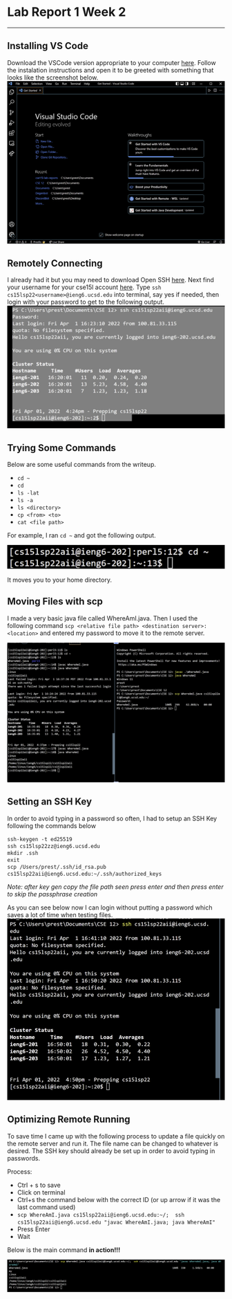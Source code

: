 # Lab Report 1 Week 2
---
## Installing VS Code
Download the VSCode version appropriate to your computer [here](https://code.visualstudio.com/Download). Follow the instalation instructions and open it to be greeted with something that looks like the screenshot below.
![VSCode Screenshot](./vscode_screenshot.png)
## Remotely Connecting
I already had it but you may need to download Open SSH [here](https://docs.microsoft.com/en-us/windows-server/administration/openssh/openssh_install_firstuse). Next find your username for your cse15l account [here](https://sdacs.ucsd.edu/~icc/index.php). Type `ssh cs15lsp22<username>@ieng6.ucsd.edu` into terminal, say yes if needed, then login with your password to get to the following output.
![Login Screenshot](.\login_screenshot.png)
## Trying Some Commands
Below are some useful commands from the writeup.
* `cd ~`
* `cd`
* `ls -lat`
* `ls -a`
* `ls <directory>` 
* `cp <from> <to>`
* `cat <file path>`

For example, I ran `cd ~` and got the following output. 

![Command Example](.\testcmd_screenshot.png)

It moves you to your home directory.

## Moving Files with scp

I made a very basic java file called WhereAmI.java. Then I used the following command `scp <relative file path> <destination server>:<location>` and entered my password to move it to the remote server.

![SCP Example](.\scp_screenshot.png)
## Setting an SSH Key

In order to avoid typing in a password so often, I had to setup an SSH Key following the commands below

```
ssh-keygen -t ed25519
ssh cs15lsp22zz@ieng6.ucsd.edu
mkdir .ssh
exit
scp /Users/prest/.ssh/id_rsa.pub cs15lsp22aii@ieng6.ucsd.edu:~/.ssh/authorized_keys
```

*Note: after key gen copy the file path seen press enter and then press enter to skip the passphrase creation*

As you can see below now I can login without putting a password which saves a lot of time when testing files.
![SSH Key Example](.\sshkey_screenshot.png)
## Optimizing Remote Running
To save time I came up with the following process to update a file quickly on the remote server and run it. The file name can be changed to whatever is desired. The SSH key should already be set up in order to avoid typing in passwords.

Process:
* Ctrl + s to save
* Click on terminal
* Ctrl+s the command below with the correct ID (or up arrow if it was the last command used)
* `scp WhereAmI.java cs15lsp22aii@ieng6.ucsd.edu:~/;  ssh cs15lsp22aii@ieng6.ucsd.edu "javac WhereAmI.java; java WhereAmI"`
* Press Enter
* Wait

Below is the main command **in action!!!**

![Shortened Example](.\shorten_screenshot.png)

